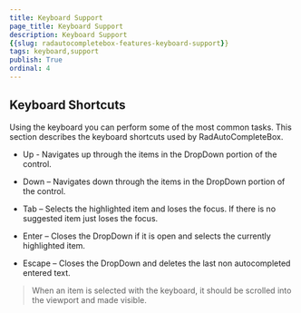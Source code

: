 ```yaml
---
title: Keyboard Support
page_title: Keyboard Support
description: Keyboard Support
{{slug: radautocompletebox-features-keyboard-support}}
tags: keyboard,support
publish: True
ordinal: 4
---
```



## Keyboard Shortcuts

Using the keyboard you can perform some of the most common tasks. This section describes the keyboard shortcuts used by RadAutoCompleteBox.

* Up - Navigates up through the items in the DropDown portion of the control.

* Down – Navigates down through the items in the DropDown portion of the control.

* Tab – Selects the highlighted item and loses the focus. If there is no suggested item just loses the focus.

* Enter – Closes the DropDown if it is open and selects the currently highlighted item.

* Escape – Closes the DropDown and deletes the last non autocompleted entered text.

>When an item is selected with the keyboard, it should be scrolled into the viewport and made visible.
